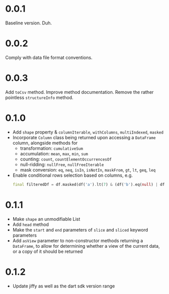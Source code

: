 # 0.0.1

Baseline version. Duh.

# 0.0.2

Comply with data file format conventions.

# 0.0.3

Add `toCsv` method. Improve method documentation. Remove the rather pointless `structureInfo` method.

# 0.1.0

- Add `shape` property & `columnIterable`, `withColumns`, `multiIndexed`, `masked`
- Incorporate `Column` class being returned upon accessing a `DataFrame` column, alongside methods for
  - transformation: `cumulativeSum`
  - accumulation: `mean`, `max`, `min`, `sum`
  - counting: `count`, `countElementOccurrencesOf`
  - null-ridding: `nullFree`, `nullFreeIterable`
  - mask conversion: `eq`, `neq`, `isIn`, `isNotIn`, `maskFrom`, `gt`, `lt`, `geq`, `leq`
- Enable conditional rows selection based on columns, e.g. 
  ```dart
  final filteredDf = df.masked(df('a').lt(7) & (df('b').eq(null) | df('c').isIn({'super', 'sick', ',', 'brother'})));
  ```
  
# 0.1.1

- Make `shape` an unmodifiable List
- Add `head` method
- Make the `start` and `end` parameters of `slice` and `sliced` keyword parameters
- Add `asView` parameter to non-constructor methods returning a `DataFrame`, to allow for determining whether a view of the current data, or a copy of it should be returned

# 0.1.2

- Update jiffy as well as the dart sdk version range 